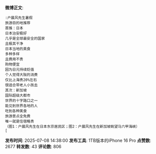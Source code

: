 **微博正文**: 
```
:户晨风先生暑假
旅游目的地推荐
首推：日本
日本治安极好
几乎是全球最安全的国家
且极其干净
日本当地的美食
多种多样
且费用不贵
购物便宜
因为日元持续贬值
个人觉得大阪的消费
仅比上海贵20%左右
很适合带老人小孩去
其次：新加坡
国际超级大都市
世界的十字路口之一
能见到世界各地的人
吃到各种美食
旅游景点全免费
唯一就是住宿略贵
（图1：户晨风先生在日本东京居民区；图2：户晨风先生在新加坡眺望马六甲海峡）
[
```
**发布时间**: 2025-07-08 14:38:00
**发布工具**: 1TB版本的iPhone 16 Pro
**点赞数**: 2677
**转发数**: 43
**评论数**: 806
